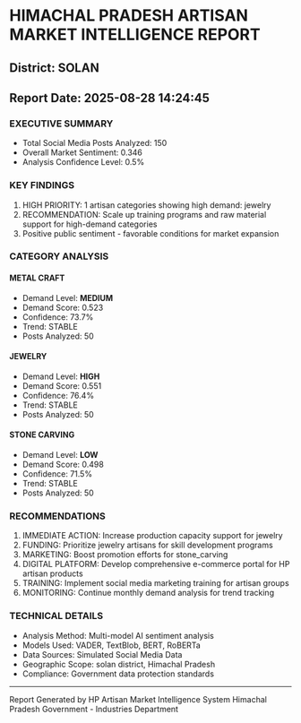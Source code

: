 # HIMACHAL PRADESH ARTISAN MARKET INTELLIGENCE REPORT
## District: SOLAN
## Report Date: 2025-08-28 14:24:45

### EXECUTIVE SUMMARY
- Total Social Media Posts Analyzed: 150
- Overall Market Sentiment: 0.346
- Analysis Confidence Level: 0.5%

### KEY FINDINGS
1. HIGH PRIORITY: 1 artisan categories showing high demand: jewelry
2. RECOMMENDATION: Scale up training programs and raw material support for high-demand categories
3. Positive public sentiment - favorable conditions for market expansion

### CATEGORY ANALYSIS

#### METAL CRAFT
- Demand Level: **MEDIUM**
- Demand Score: 0.523
- Confidence: 73.7%
- Trend: STABLE
- Posts Analyzed: 50

#### JEWELRY
- Demand Level: **HIGH**
- Demand Score: 0.551
- Confidence: 76.4%
- Trend: STABLE
- Posts Analyzed: 50

#### STONE CARVING
- Demand Level: **LOW**
- Demand Score: 0.498
- Confidence: 71.5%
- Trend: STABLE
- Posts Analyzed: 50

### RECOMMENDATIONS
1. IMMEDIATE ACTION: Increase production capacity support for jewelry
2. FUNDING: Prioritize jewelry artisans for skill development programs
3. MARKETING: Boost promotion efforts for stone_carving
4. DIGITAL PLATFORM: Develop comprehensive e-commerce portal for HP artisan products
5. TRAINING: Implement social media marketing training for artisan groups
6. MONITORING: Continue monthly demand analysis for trend tracking

### TECHNICAL DETAILS
- Analysis Method: Multi-model AI sentiment analysis
- Models Used: VADER, TextBlob, BERT, RoBERTa
- Data Sources: Simulated Social Media Data
- Geographic Scope: solan district, Himachal Pradesh
- Compliance: Government data protection standards

---
Report Generated by HP Artisan Market Intelligence System
Himachal Pradesh Government - Industries Department
